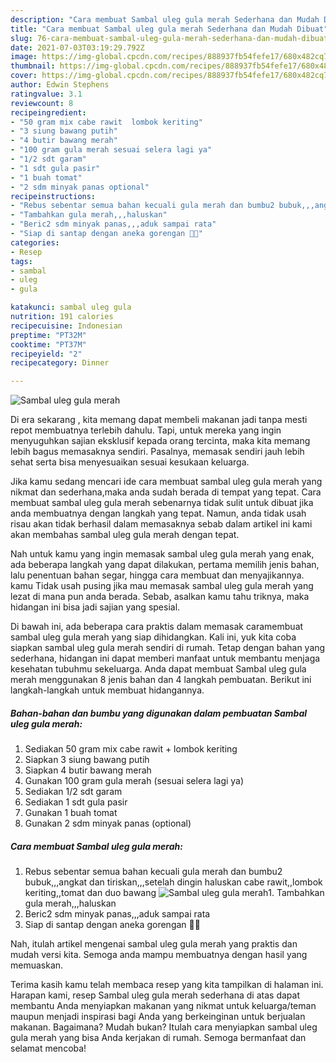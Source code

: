 ```yaml
---
description: "Cara membuat Sambal uleg gula merah Sederhana dan Mudah Dibuat"
title: "Cara membuat Sambal uleg gula merah Sederhana dan Mudah Dibuat"
slug: 76-cara-membuat-sambal-uleg-gula-merah-sederhana-dan-mudah-dibuat
date: 2021-07-03T03:19:29.792Z
image: https://img-global.cpcdn.com/recipes/888937fb54fefe17/680x482cq70/sambal-uleg-gula-merah-foto-resep-utama.jpg
thumbnail: https://img-global.cpcdn.com/recipes/888937fb54fefe17/680x482cq70/sambal-uleg-gula-merah-foto-resep-utama.jpg
cover: https://img-global.cpcdn.com/recipes/888937fb54fefe17/680x482cq70/sambal-uleg-gula-merah-foto-resep-utama.jpg
author: Edwin Stephens
ratingvalue: 3.1
reviewcount: 8
recipeingredient:
- "50 gram mix cabe rawit  lombok keriting"
- "3 siung bawang putih"
- "4 butir bawang merah"
- "100 gram gula merah sesuai selera lagi ya"
- "1/2 sdt garam"
- "1 sdt gula pasir"
- "1 buah tomat"
- "2 sdm minyak panas optional"
recipeinstructions:
- "Rebus sebentar semua bahan kecuali gula merah dan bumbu2 bubuk,,,angkat dan tiriskan,,,setelah dingin haluskan cabe rawit,,lombok keriting,,tomat dan duo bawang"
- "Tambahkan gula merah,,,haluskan"
- "Beric2 sdm minyak panas,,,aduk sampai rata"
- "Siap di santap dengan aneka gorengan 🤗🤤"
categories:
- Resep
tags:
- sambal
- uleg
- gula

katakunci: sambal uleg gula 
nutrition: 191 calories
recipecuisine: Indonesian
preptime: "PT32M"
cooktime: "PT37M"
recipeyield: "2"
recipecategory: Dinner

---
```



![Sambal uleg gula merah](https://img-global.cpcdn.com/recipes/888937fb54fefe17/680x482cq70/sambal-uleg-gula-merah-foto-resep-utama.jpg)

Di era  sekarang , kita memang dapat membeli makanan jadi tanpa mesti repot membuatnya terlebih dahulu. Tapi, untuk mereka yang ingin menyuguhkan sajian eksklusif kepada orang tercinta, maka kita memang lebih bagus memasaknya sendiri. Pasalnya, memasak sendiri jauh lebih sehat serta bisa menyesuaikan sesuai kesukaan keluarga.

Jika kamu sedang mencari ide cara membuat sambal uleg gula merah yang nikmat dan sederhana,maka anda sudah berada di tempat yang tepat. Cara membuat sambal uleg gula merah  sebenarnya tidak sulit untuk dibuat jika anda membuatnya dengan langkah yang tepat. Namun, anda tidak usah risau akan tidak berhasil dalam memasaknya 
sebab dalam artikel ini kami akan membahas sambal uleg gula merah dengan tepat.  



Nah untuk kamu yang ingin memasak sambal uleg gula merah yang enak, ada beberapa langkah yang dapat dilakukan, pertama memilih jenis bahan, lalu penentuan bahan segar, hingga cara membuat dan menyajikannya. kamu Tidak usah pusing jika mau memasak sambal uleg gula merah yang lezat di mana pun anda berada. Sebab, asalkan kamu  tahu triknya, maka hidangan ini bisa jadi sajian yang spesial.

Di bawah ini, ada beberapa cara praktis  dalam memasak caramembuat sambal uleg gula merah yang siap dihidangkan. Kali ini, yuk kita coba siapkan sambal uleg gula merah sendiri di rumah. Tetap dengan bahan yang sederhana, hidangan ini dapat memberi manfaat untuk membantu menjaga kesehatan tubuhmu sekeluarga. Anda dapat membuat Sambal uleg gula merah menggunakan 8 jenis bahan dan 4 langkah pembuatan. Berikut ini langkah-langkah untuk membuat hidangannya.

<!--inarticleads1-->

##### Bahan-bahan dan bumbu yang digunakan dalam pembuatan Sambal uleg gula merah:

1. Sediakan 50 gram mix cabe rawit + lombok keriting
1. Siapkan 3 siung bawang putih
1. Siapkan 4 butir bawang merah
1. Gunakan 100 gram gula merah (sesuai selera lagi ya)
1. Sediakan 1/2 sdt garam
1. Sediakan 1 sdt gula pasir
1. Gunakan 1 buah tomat
1. Gunakan 2 sdm minyak panas (optional)




<!--inarticleads2-->

##### Cara membuat Sambal uleg gula merah:

1. Rebus sebentar semua bahan kecuali gula merah dan bumbu2 bubuk,,,angkat dan tiriskan,,,setelah dingin haluskan cabe rawit,,lombok keriting,,tomat dan duo bawang
<img src="https://img-global.cpcdn.com/steps/7424de67c36ce163/160x128cq70/sambal-uleg-gula-merah-langkah-memasak-1-foto.jpg" alt="Sambal uleg gula merah">1. Tambahkan gula merah,,,haluskan
1. Beric2 sdm minyak panas,,,aduk sampai rata
1. Siap di santap dengan aneka gorengan 🤗🤤




Nah, itulah artikel mengenai  sambal uleg gula merah  yang praktis dan mudah versi kita. Semoga anda mampu membuatnya dengan hasil yang memuaskan. 

Terima kasih kamu telah membaca resep yang kita tampilkan di halaman ini. Harapan kami, resep  Sambal uleg gula merah sederhana di atas dapat membantu Anda menyiapkan makanan yang nikmat untuk keluarga/teman maupun menjadi inspirasi bagi Anda yang berkeinginan untuk berjualan makanan. Bagaimana? Mudah bukan? Itulah cara menyiapkan sambal uleg gula merah yang bisa Anda kerjakan di rumah. Semoga bermanfaat dan selamat mencoba!

